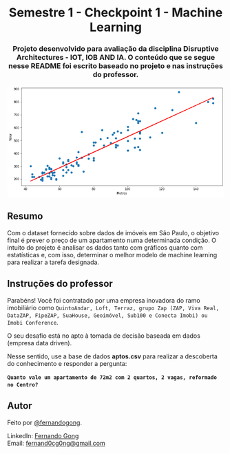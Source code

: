<h1 align="center">Semestre 1 - Checkpoint 1 - Machine Learning</h1>

<h3 align="center">Projeto desenvolvido para avaliação da disciplina Disruptive Architectures - IOT, IOB AND IA. O conteúdo que se segue nesse README foi escrito baseado no projeto e nas instruções do professor.</h3>

<div align="center">
    <img src="correlacao.png" alt="grafico de correlacao">
</div>

## Resumo

Com o dataset fornecido sobre dados de imóveis em São Paulo, o objetivo final é prever o preço de um apartamento numa determinada condição. O intuito do projeto é analisar os dados tanto com gráficos quanto com estatísticas e, com isso, determinar o melhor modelo de machine learning para realizar a tarefa designada.

## Instruções do professor

Parabéns! Você foi contratado por uma empresa inovadora do ramo imobiliário como `QuintoAndar, Loft, Terraz, grupo Zap (ZAP, Viva Real, DataZAP, FipeZAP, SuaHouse, Geoimóvel, Sub100 e Conecta Imobi) ou Imobi Conference`. 

O seu desafio está no apto à tomada de decisão baseada em dados (empresa data driven). 

Nesse sentido, use a base de dados **aptos.csv** para realizar a descoberta do conhecimento e responder a pergunta: 

**`Quanto vale um apartamento de 72m2 com 2 quartos, 2 vagas, reformado no Centro?`**



## Autor
Feito por [@fernandogong](https://github.com/fernandogong).

LinkedIn: [Fernando Gong](https://www.linkedin.com/in/fernando-gong/) <br>
Email: [fernand0cg0ng@gmail.com](mailto:fernand0cg0ng@gmail.com)

